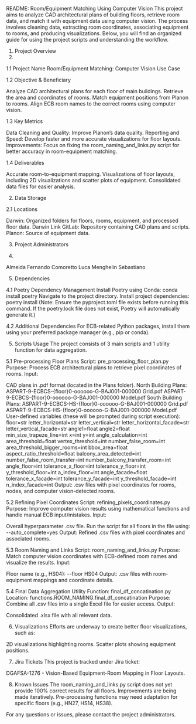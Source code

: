 README: Room/Equipment Matching Using Computer Vision
This project aims to analyze CAD architectural plans of building floors, retrieve room data, and match it with equipment data using computer vision. The process involves cleaning data, extracting room coordinates, associating equipment to rooms, and producing visualizations. Below, you will find an organized guide for using the project scripts and understanding the workflow.

1. Project Overview
2. 
1.1 Project Name
Room/Equipment Matching: Computer Vision Use Case

1.2 Objective & Beneficiary

Analyze CAD architectural plans for each floor of main buildings.
Retrieve the area and coordinates of rooms.
Match equipment positions from Planon to rooms.
Align ECB room names to the correct rooms using computer vision.

1.3 Key Metrics

Data Cleaning and Quality: Improve Planon’s data quality.
Reporting and Speed: Develop faster and more accurate visualizations for floor layouts.
Improvements: Focus on fixing the room_naming_and_links.py script for better accuracy in room-equipment matching.

1.4 Deliverables

Accurate room-to-equipment mapping.
Visualizations of floor layouts, including 2D visualizations and scatter plots of equipment.
Consolidated data files for easier analysis.

2. Data Storage

2.1 Locations

Darwin: Organized folders for floors, rooms, equipment, and processed floor data.
Darwin Link
GitLab: Repository containing CAD plans and scripts.
Planon: Source of equipment data.

3. Project Administrators

4. 
Almeida Fernando
Comoretto Luca
Menghelin Sebastiano

5. Dependencies

4.1 Poetry Dependency Management
Install Poetry using Conda:
conda install poetry
Navigate to the project directory.
Install project dependencies:
poetry install
(Note: Ensure the pyproject.toml file exists before running this command. If the poetry.lock file does not exist, Poetry will automatically generate it.)

4.2 Additional Dependencies
For ECB-related Python packages, install them using your preferred package manager (e.g., pip or conda).

5. Scripts Usage
The project consists of 3 main scripts and 1 utility function for data aggregation.

5.1 Pre-processing Floor Plans
Script: pre_processing_floor_plan.py
Purpose: Process ECB architectural plans to retrieve pixel coordinates of rooms.
Input:

CAD plans in .pdf format (located in the Plans folder).
North Building Plans:
ASPART-9-ECBCS-{floor}0-oooooo-G-BAJ001-000000 Grid.pdf
ASPART-9-ECBCS-{floor}0-oooooo-G-BAJ001-000000 Model.pdf
South Building Plans:
ASPART-9-ECBCS-HS-{floor}0-oooooo-G-BAJ001-000000 Grid.pdf
ASPART-9-ECBCS-HS-{floor}0-oooooo-G-BAJ001-000000 Model.pdf
User-defined variables (these will be prompted during script execution):
floor=str
letter_horizontal=str
letter_vertical=str
letter_horizontal_facade=str
letter_vertical_facade=str
angle1=float
angle2=float
min_size_trapeze_line=int
x=int
y=int
angle_calculation=int
area_threshold=float
vertex_threshold=int
number_false_room=int
area_threshold_bigger_rooms=int
bbox_area=float
aspect_ratio_threshold=float
balcony_area_detected=int
number_false_room_transfer=int
number_balcony_transfer_room=int
angle_floor=int
tolerance_x_floor=int
tolerance_y_floor=int
y_threshold_floor=int
a_index_floor=int
angle_facade=float
tolerance_x_facade=int
tolerance_y_facade=int
y_threshold_facade=int
n_index_facade=int
Output:
.csv files with pixel coordinates for rooms, nodes, and computer vision-detected rooms.

5.2 Refining Pixel Coordinates
Script: refining_pixels_coordinates.py
Purpose: Improve computer vision results using mathematical functions and handle manual ECB input/mistakes.
Input:

Overall hyperparameter .csv file.
Run the script for all floors in the file using:
--auto_complete=yes
Output:
Refined .csv files with pixel coordinates and associated rooms.

5.3 Room Naming and Links
Script: room_naming_and_links.py
Purpose: Match computer vision coordinates with ECB-defined room names and visualize the results.
Input:

Floor name (e.g., HS04):
--floor HS04
Output:
.csv files with room-equipment mappings and coordinate details.

5.4 Final Data Aggregation
Utility Function: final_df_concatination.py
Location: functions.ROOM_NAMING.final_df_concatination
Purpose: Combine all .csv files into a single Excel file for easier access.
Output:

Consolidated .xlsx file with all relevant data.

6. Visualizations
Efforts are underway to create better floor visualizations, such as:

2D visualizations highlighting rooms.
Scatter plots showing equipment positions.

7. Jira Tickets
This project is tracked under Jira ticket:

DGAFSA-1276 - Vision-Based Equipment-Room Mapping in Floor Layouts.

8. Known Issues
The room_naming_and_links.py script does not yet provide 100% correct results for all floors. Improvements are being made iteratively.
Pre-processing functions may need adaptation for specific floors (e.g., HN27, HS14, HS38).

For any questions or issues, please contact the project administrators.
